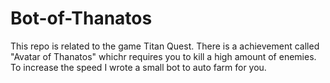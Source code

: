 # Bot-of-Thanatos
This repo is related to the game Titan Quest. There is a achievement called "Avatar of Thanatos" whichr requires you to kill a high amount of enemies. To increase the speed I wrote a small bot to auto farm for you.
